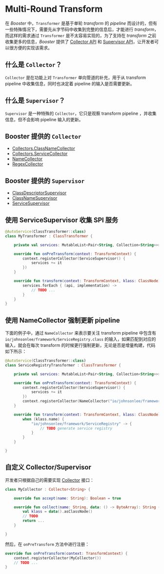 # Multi-Round Transform

在 *Booster* 中，`Transformer` 是基于单轮 *transform* 的 *pipeline* 而设计的，但有一些特殊情况下，需要先从字节码中收集到完整的信息后，才能进行 *transform*，而这样的需求通过 `Transformer` 是不太容易实现的，为了支持在 *transform* 之前收集更多的信息，*Booster* 提供了 [Collector API](https://github.com/didi/booster/blob/master/booster-transform-spi/src/main/kotlin/com/didiglobal/booster/transform/Collector.kt#L7) 和 [Supervisor API](https://github.com/didi/booster/blob/master/booster-transform-spi/src/main/kotlin/com/didiglobal/booster/transform/Collector.kt#L23)，让开发者可以很方便的实现该需求。

## 什么是 `Collector`？

`Collector` 是在功能上对 `Transformer` 单向管道的补充，用于从 transform pipeline 中收集信息，同时也决定着 pipeline 的输入是否需要更新。

## 什么是 `Supervisor`？

`Supervisor` 是一种特殊的 `Collector`，它只是观察 transform pipeline ，并收集信息，但不会影响 pipeline 输入的更新。

## Booster 提供的 `Collector`

* [Collectors.ClassNameCollector](https://github.com/didi/booster/blob/master/booster-transform-util/src/main/kotlin/com/didiglobal/booster/transform/util/Collectors.kt#L25)
* [Collectors.ServiceCollector](https://github.com/didi/booster/blob/master/booster-transform-util/src/main/kotlin/com/didiglobal/booster/transform/util/Collector.kt#L26)
* [NameCollector](https://github.com/didi/booster/blob/master/booster-transform-util/src/main/kotlin/com/didiglobal/booster/transform/util/Collectors.kt#L53)
* [RegexCollector](https://github.com/didi/booster/blob/master/booster-transform-util/src/main/kotlin/com/didiglobal/booster/transform/util/Collectors.kt#L65)

## Booster 提供的 `Supervisor`

* [ClassDescriptorSupervisor](https://github.com/didi/booster/blob/master/booster-transform-util/src/main/kotlin/com/didiglobal/booster/transform/util/Supervisors.kt#L19)
* [ClassNameSupervisor](https://github.com/didi/booster/blob/master/booster-transform-util/src/main/kotlin/com/didiglobal/booster/transform/util/Supervisors.kt#L37)
* [ServiceSupervisor](https://github.com/didi/booster/blob/master/booster-transform-util/src/main/kotlin/com/didiglobal/booster/transform/util/Supervisors.kt#L55)

## 使用 ServiceSupervisor 收集 SPI 服务

```kotlin
@AutoService(ClassTransformer::class)
class MyTransformer : ClassTransformer {

    private val services: MutableList<Pair<String, Collection<String>>> = mutableListOf()

    override fun onPreTransform(context: TransformContext) {
        context.registerCollector(ServiceSupervisor() {
            services += it
        })
    }

    override fun transform(context: TransformContext, klass: ClassNode) = klass.apply {
        services.forEach { (api, implementation) ->
            // TODO ...
        }
    }
}
```

## 使用 NameCollector 强制更新 pipeline

下面的例子中，通过 `NameCollector` 来表示要关注 transform pipeline 中包含有 `io/johnsonlee/framework/ServiceRegistry.class` 的输入，如果匹配到对应的输入，就会在每次 transform 的时候更行强制更新，无论是否是增量构建，代码如下所示：

```kotlin
@AutoService(ClassTransformer::class)
class ServiceRegistryTransformer : ClassTransformer {

    private val services: MutableList<Pair<String, Collection<String>>> = mutableListOf()

    override fun onPreTransform(context: TransformContext) {
        context.registerCollector(ServiceSupervisor() {
            services += it
        })
        context.registerCollector(NameCollector("io/johnsonlee/framework/ServiceRegistry.class"))
    }

    override fun transform(context: TransformContext, klass: ClassNode) = klass.apply {
        when (klass.name) {
            "io/johnsonlee/framework/ServiceRegistry" -> {
                // TODO generate service registry
            }
        }
    }

}
```

## 自定义 Collector/Supervisor

开发者只根据自己的需要实现 [Collector](https://github.com/didi/booster/blob/master/booster-transform-spi/src/main/kotlin/com/didiglobal/booster/transform/Collector.kt#L7) 接口：

```kotlin
class MyCollector : Collector<String> {

    override fun accept(name: String): Boolean = true

    override fun collect(name: String, data: () -> ByteArray): String {
        val klass = data().asClassNode()
        // TODO
        return ...
    }

}
```

然后，在 `onPreTransform` 方法中进行注册：

```kotlin
override fun onPreTransform(context: TransformContext) {
    context.registerCollector(MyCollector())
    // TODO ...
}
```
